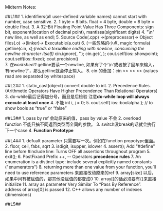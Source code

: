 Midterm Notes:

##L1##
	1. identifiers(all user-defined variable names) cannot start with number, case sensitive. 
	2. 1 byte = 8 bits. float = 4 byte, double = 8 byte = double float.
	3. A 32-Bit Floating Point Value Has Three Components: sign bit, exponent(location of decimal point), mantissa(significant digits) 
	4. "\n" new line, as well as endl;
	5. Source Code(.cpp) ->(preprocessor)-> Object files(.o) ->(linker)-> Executable(a.out)
	6. (一些忽略的小点, magic formula) getline(cin, x);*(reads a texualline ending with newline, consuming the newline character  itself)* cin.ignore(<times of repeat>, '<until char to ignore>'); cin.get(<array>, <until index>); cout.setf(ios::showpoint); cout.setf(ios::fixed); cout.precision(<number>)  
	7. *在worksheet1* getline要读一个newline, 如果有了个'\n'或者按了回车来输入，有newline了，那么getline就会停止输入。 
	8. cin 的叠加：cin >> >> >> (values read are separated  by whitespace)

##L2## 
	1. static_cast<type>(object)  convert double to int.
	2. Precedence Rules. (Arithmetic Operators Have Higher Precendence Than Relational Operators)
	3. do-while最后记得加分号，而且是后检验 注意**do-while loop will always execute at least once** 
	4. 不能 int i, j = 0;
	5. cout.setf( ios::boolalpha );   // to show bools as “true” or “false”

##L3##
	1. pass by ref 会动原来的值，pass by value 不会
	2. overload function 不能只搞不同返回类型而全同的参数。
	3. switch没break的话就会执行下一个case
	4. **Function Prototype** 

##L4##
	1. defualt parameter 只需要写一次。例如在function propotype里面。
	2. <cmath>  floor, ceil, fabs, sqrt	
	3. <cctype>   isdigit, isupper, islower
	4. <cassert>  assert(); Add "#define" line before #include line: Turns OFF all assertions throughout program 
	5. <cstdlib> exit();
	6. PostFixand Prefix ++, -- Operators **precedence rules** 
	7. An enumeration is a distinct type: include several explicitly named constants ("enumerators")
	8. returning more than one value from your function, you’ll need to use reference parameters 来直接改动原来的ref
	9. array[size] 以后，如果中间有被赋值的，那其他没赋值的都变成0
	10. array[]的话必须要有{}来直接initialize
	11. array as parameter Very Similar To “Pass By Reference”: address of array[0] is passed
	12. C++ allows any number of indexes (dimensions)
	

##L5##

